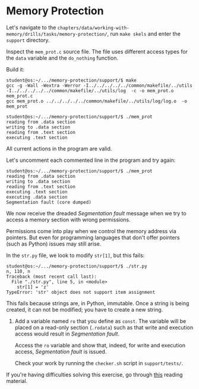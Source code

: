 # Memory Protection

Let's navigate to the `chapters/data/working-with-memory/drills/tasks/memory-protection/`, run `make skels` and enter the `support` directory.

Inspect the `mem_prot.c` source file.
The file uses different access types for the `data` variable and the `do_nothing` function.

Build it:

```console
student@os:~/.../memory-protection/support/$ make
gcc -g -Wall -Wextra -Werror -I../../../../../common/makefile/../utils -I../../../../../common/makefile/../utils/log  -c -o mem_prot.o mem_prot.c
gcc mem_prot.o ../../../../../common/makefile/../utils/log/log.o  -o mem_prot

student@os:~/.../memory-protection/support/$ ./mem_prot
reading from .data section
writing to .data section
reading from .text section
executing .text section
```

All current actions in the program are valid.

Let's uncomment each commented line in the program and try again:

```console
student@os:~/.../memory-protection/support/$ ./mem_prot
reading from .data section
writing to .data section
reading from .text section
executing .text section
executing .data section
Segmentation fault (core dumped)
```

We now receive the dreaded _Segmentation fault_ message when we try to access a memory section with wrong permissions.

Permissions come into play when we control the memory address via pointers.
But even for programming languages that don't offer pointers (such as Python) issues may still arise.

In the `str.py` file, we look to modify `str[1]`, but this fails:

```console
student@os:~/.../memory-protection/support/$ ./str.py
n, 110, n
Traceback (most recent call last):
  File "./str.py", line 5, in <module>
    str[1] = 'z'
TypeError: 'str' object does not support item assignment
```

This fails because strings are, in Python, immutable.
Once a string is being created, it can not be modified;
you have to create a new string.

1. Add a variable named `ro` that you define as `const`.
   The variable will be placed on a read-only section (`.rodata`) such as that write and execution access would result in _Segmentation fault_.

   Access the `ro` variable and show that, indeed, for write and execution access, _Segmentation fault_ is issued.

   Check your work by running the `checker.sh` script in `support/tests/`.

If you're having difficulties solving this exercise, go through [this](../../../reading/working-with-memory.md) reading material.
